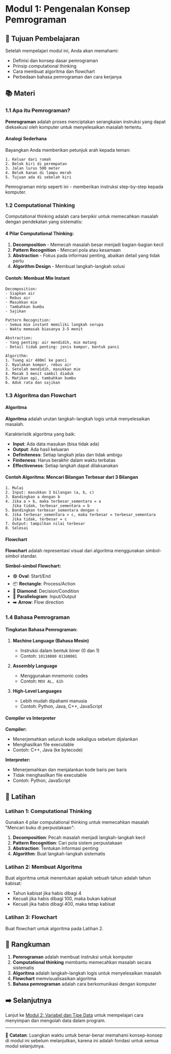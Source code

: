 # Modul 1: Pengenalan Konsep Pemrograman

## 🎯 Tujuan Pembelajaran
Setelah mempelajari modul ini, Anda akan memahami:
- Definisi dan konsep dasar pemrograman
- Prinsip computational thinking
- Cara membuat algoritma dan flowchart
- Perbedaan bahasa pemrograman dan cara kerjanya

## 📚 Materi

### 1.1 Apa itu Pemrograman?

**Pemrograman** adalah proses menciptakan serangkaian instruksi yang dapat dieksekusi oleh komputer untuk menyelesaikan masalah tertentu.

#### Analogi Sederhana
Bayangkan Anda memberikan petunjuk arah kepada teman:
```
1. Keluar dari rumah
2. Belok kiri di perempatan
3. Jalan lurus 500 meter
4. Belok kanan di lampu merah
5. Tujuan ada di sebelah kiri
```

Pemrograman mirip seperti ini - memberikan instruksi step-by-step kepada komputer.

### 1.2 Computational Thinking

Computational thinking adalah cara berpikir untuk memecahkan masalah dengan pendekatan yang sistematis:

#### 4 Pilar Computational Thinking:

1. **Decomposition** - Memecah masalah besar menjadi bagian-bagian kecil
2. **Pattern Recognition** - Mencari pola atau kesamaan
3. **Abstraction** - Fokus pada informasi penting, abaikan detail yang tidak perlu
4. **Algorithm Design** - Membuat langkah-langkah solusi

#### Contoh: Membuat Mie Instant
```
Decomposition:
- Siapkan air
- Rebus air
- Masukkan mie
- Tambahkan bumbu
- Sajikan

Pattern Recognition:
- Semua mie instant memiliki langkah serupa
- Waktu memasak biasanya 3-5 menit

Abstraction:
- Yang penting: air mendidih, mie matang
- Detail tidak penting: jenis kompor, bentuk panci

Algorithm:
1. Tuang air 400ml ke panci
2. Nyalakan kompor, rebus air
3. Setelah mendidih, masukkan mie
4. Masak 3 menit sambil diaduk
5. Matikan api, tambahkan bumbu
6. Aduk rata dan sajikan
```

### 1.3 Algoritma dan Flowchart

#### Algoritma
**Algoritma** adalah urutan langkah-langkah logis untuk menyelesaikan masalah.

Karakteristik algoritma yang baik:
- **Input**: Ada data masukan (bisa tidak ada)
- **Output**: Ada hasil keluaran
- **Definiteness**: Setiap langkah jelas dan tidak ambigu
- **Finiteness**: Harus berakhir dalam waktu terbatas
- **Effectiveness**: Setiap langkah dapat dilaksanakan

#### Contoh Algoritma: Mencari Bilangan Terbesar dari 3 Bilangan
```
1. Mulai
2. Input: masukkan 3 bilangan (a, b, c)
3. Bandingkan a dengan b
4. Jika a > b, maka terbesar_sementara = a
   Jika tidak, terbesar_sementara = b
5. Bandingkan terbesar_sementara dengan c
6. Jika terbesar_sementara > c, maka terbesar = terbesar_sementara
   Jika tidak, terbesar = c
7. Output: tampilkan nilai terbesar
8. Selesai
```

#### Flowchart
**Flowchart** adalah representasi visual dari algoritma menggunakan simbol-simbol standar.

**Simbol-simbol Flowchart:**
- 🟢 **Oval**: Start/End
- 📦 **Rectangle**: Process/Action
- 🔷 **Diamond**: Decision/Condition
- 📄 **Parallelogram**: Input/Output
- ➡️ **Arrow**: Flow direction

### 1.4 Bahasa Pemrograman

#### Tingkatan Bahasa Pemrograman:

1. **Machine Language (Bahasa Mesin)**
   - Instruksi dalam bentuk biner (0 dan 1)
   - Contoh: `10110000 01100001`

2. **Assembly Language**
   - Menggunakan mnemonic codes
   - Contoh: `MOV AL, 61h`

3. **High-Level Languages**
   - Lebih mudah dipahami manusia
   - Contoh: Python, Java, C++, JavaScript

#### Compiler vs Interpreter

**Compiler:**
- Menerjemahkan seluruh kode sekaligus sebelum dijalankan
- Menghasilkan file executable
- Contoh: C++, Java (ke bytecode)

**Interpreter:**
- Menerjemahkan dan menjalankan kode baris per baris
- Tidak menghasilkan file executable
- Contoh: Python, JavaScript

## 🔗 Latihan

### Latihan 1: Computational Thinking
Gunakan 4 pilar computational thinking untuk memecahkan masalah "Mencari buku di perpustakaan":

1. **Decomposition**: Pecah masalah menjadi langkah-langkah kecil
2. **Pattern Recognition**: Cari pola sistem perpustakaan
3. **Abstraction**: Tentukan informasi penting
4. **Algorithm**: Buat langkah-langkah sistematis

### Latihan 2: Membuat Algoritma
Buat algoritma untuk menentukan apakah sebuah tahun adalah tahun kabisat:
- Tahun kabisat jika habis dibagi 4
- Kecuali jika habis dibagi 100, maka bukan kabisat
- Kecuali jika habis dibagi 400, maka tetap kabisat

### Latihan 3: Flowchart
Buat flowchart untuk algoritma pada Latihan 2.

## 🎯 Rangkuman

1. **Pemrograman** adalah membuat instruksi untuk komputer
2. **Computational thinking** membantu memecahkan masalah secara sistematis
3. **Algoritma** adalah langkah-langkah logis untuk menyelesaikan masalah
4. **Flowchart** memvisualisasikan algoritma
5. **Bahasa pemrograman** adalah cara berkomunikasi dengan komputer

## ➡️ Selanjutnya

Lanjut ke [Modul 2: Variabel dan Tipe Data](../modul-2-variabel-tipedata/) untuk mempelajari cara menyimpan dan mengolah data dalam program.

---
📝 **Catatan**: Luangkan waktu untuk benar-benar memahami konsep-konsep di modul ini sebelum melanjutkan, karena ini adalah fondasi untuk semua modul selanjutnya.